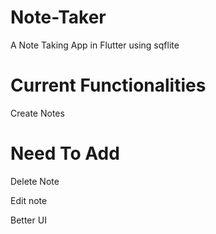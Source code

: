 # Note-Taker

A Note Taking App in Flutter using sqflite

# Current Functionalities
Create Notes

# Need To Add
Delete Note

Edit note

Better UI
